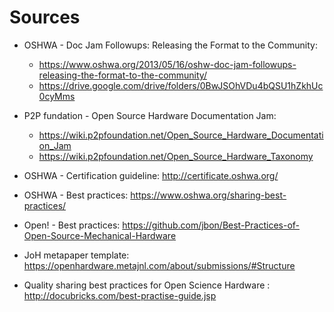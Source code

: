 # Sources

* OSHWA - Doc Jam Followups: Releasing the Format to the Community:
  * https://www.oshwa.org/2013/05/16/oshw-doc-jam-followups-releasing-the-format-to-the-community/
  * https://drive.google.com/drive/folders/0BwJSOhVDu4bQSU1hZkhUc0cyMms

* P2P fundation - Open Source Hardware Documentation Jam:
  * https://wiki.p2pfoundation.net/Open_Source_Hardware_Documentation_Jam
  * https://wiki.p2pfoundation.net/Open_Source_Hardware_Taxonomy

* OSHWA - Certification guideline:  http://certificate.oshwa.org/

* OSHWA - Best practices: https://www.oshwa.org/sharing-best-practices/

* Open! - Best practices: https://github.com/jbon/Best-Practices-of-Open-Source-Mechanical-Hardware

* JoH metapaper template: https://openhardware.metajnl.com/about/submissions/#Structure

* Quality sharing best practices for Open Science Hardware : http://docubricks.com/best-practise-guide.jsp